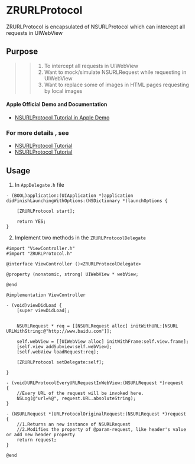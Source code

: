 # ZRURLProtocol
ZRURLProtocol is encapsulated of NSURLProtocol which can intercept all requests in UIWebView

## Purpose
>> 1. To intercept all requests in UIWebView 
>> 2. Want to mock/simulate NSURLRequest while requesting in UIWebView
>> 3. Want to replace some of images in HTML pages requesting by local images

#### Apple Official Demo and Documentation
- [NSURLProtocol Tutorial in Apple Demo](https://developer.apple.com/library/content/samplecode/CustomHTTPProtocol/Introduction/Intro.html)

### For more details , see 
- [NSURLProtocol Tutorial](https://www.raywenderlich.com/59982/nsurlprotocol-tutorial) 
- [NSURLProtocol Tutorial](http://draveness.me/intercept/) 

## Usage
1. In `AppDelegate.h` file
```
- (BOOL)application:(UIApplication *)application didFinishLaunchingWithOptions:(NSDictionary *)launchOptions {
    
    [ZRURLProtocol start];
    
    return YES;
}
```

2. Implement two methods in the `ZRURLProtocolDelegate` 
```
#import "ViewController.h"
#import "ZRURLProtocol.h"

@interface ViewController ()<ZRURLProtocolDelegate>

@property (nonatomic, strong) UIWebView * webView;

@end

@implementation ViewController

- (void)viewDidLoad {
    [super viewDidLoad];
    
    
    NSURLRequest * req = [[NSURLRequest alloc] initWithURL:[NSURL URLWithString:@"http://www.baidu.com"]];
    
    self.webView = [[UIWebView alloc] initWithFrame:self.view.frame];
    [self.view addSubview:self.webView];
    [self.webView loadRequest:req];
    
    [ZRURLProtocol setDelegate:self];
    
}

- (void)URLProtocolEveryURLRequestInWebView:(NSURLRequest *)request
{
    //Every URL of the request will be invoked here.
    NSLog(@"url=%@", request.URL.absoluteString);
}

- (NSURLRequest *)URLProtocolOriginalRequest:(NSURLRequest *)request
{
    //1.Returns an new instance of NSURLRequest
    //2.Modifies the property of @param-request, like header's value or add new header property
    return request;
}

@end
```




